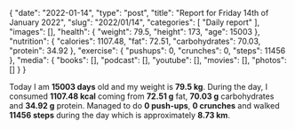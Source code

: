 {
    "date": "2022-01-14",
    "type": "post",
    "title": "Report for Friday 14th of January 2022",
    "slug": "2022\/01\/14",
    "categories": [
        "Daily report"
    ],
    "images": [],
    "health": {
        "weight": 79.5,
        "height": 173,
        "age": 15003
    },
    "nutrition": {
        "calories": 1107.48,
        "fat": 72.51,
        "carbohydrates": 70.03,
        "protein": 34.92
    },
    "exercise": {
        "pushups": 0,
        "crunches": 0,
        "steps": 11456
    },
    "media": {
        "books": [],
        "podcast": [],
        "youtube": [],
        "movies": [],
        "photos": []
    }
}

Today I am <strong>15003 days</strong> old and my weight is <strong>79.5 kg</strong>. During the day, I consumed <strong>1107.48 kcal</strong> coming from <strong>72.51 g</strong> fat, <strong>70.03 g</strong> carbohydrates and <strong>34.92 g</strong> protein. Managed to do <strong>0 push-ups</strong>, <strong>0 crunches</strong> and walked <strong>11456 steps</strong> during the day which is approximately <strong>8.73 km</strong>.
